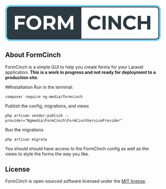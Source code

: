 ![Form Cinch Logo](src/public/images/form-cinch-logo.png)

## About FormCinch
FormCinch is a simple GUI to help you create forms for your Laravel application. <strong>This is a work in progress and not ready for deployment to a production site.</strong>

##Installation
Run in the terminal: 

````
composer require ng-media/formcinch
````

Publish the config, migrations, and views
````
php artisan vendor:publish --provider="Ngmedia\FormCinch\FormCinchServiceProvider"
````

Run the migrations
````
php artisan migrate
````

You should should have access to the FormCinch config as well as the views to style the forms the way you like.


## License

FormCinch is open-sourced software licensed under the [MIT license](https://opensource.org/licenses/MIT).
